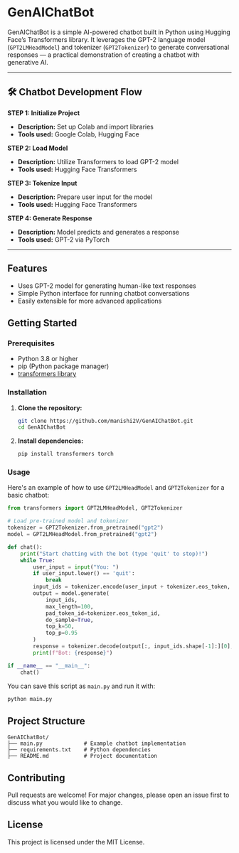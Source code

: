 # GenAIChatBot

GenAIChatBot is a simple AI-powered chatbot built in Python using Hugging Face’s Transformers library. It leverages the GPT-2 language model (`GPT2LMHeadModel`) and tokenizer (`GPT2Tokenizer`) to generate conversational responses — a practical demonstration of creating a chatbot with generative AI.

---

## 🛠️ Chatbot Development Flow

**STEP 1: Initialize Project**  
- **Description:** Set up Colab and import libraries  
- **Tools used:** Google Colab, Hugging Face  

**STEP 2: Load Model**  
- **Description:** Utilize Transformers to load GPT-2 model  
- **Tools used:** Hugging Face Transformers  

**STEP 3: Tokenize Input**  
- **Description:** Prepare user input for the model  
- **Tools used:** Hugging Face Transformers  

**STEP 4: Generate Response**  
- **Description:** Model predicts and generates a response  
- **Tools used:** GPT-2 via PyTorch  

---

## Features

- Uses GPT-2 model for generating human-like text responses
- Simple Python interface for running chatbot conversations
- Easily extensible for more advanced applications

## Getting Started

### Prerequisites

- Python 3.8 or higher
- pip (Python package manager)
- [transformers library](https://huggingface.co/docs/transformers/index)

### Installation

1. **Clone the repository:**
   ```bash
   git clone https://github.com/manishi2V/GenAIChatBot.git
   cd GenAIChatBot
   ```

2. **Install dependencies:**
   ```bash
   pip install transformers torch
   ```

### Usage

Here's an example of how to use `GPT2LMHeadModel` and `GPT2Tokenizer` for a basic chatbot:

```python
from transformers import GPT2LMHeadModel, GPT2Tokenizer

# Load pre-trained model and tokenizer
tokenizer = GPT2Tokenizer.from_pretrained("gpt2")
model = GPT2LMHeadModel.from_pretrained("gpt2")

def chat():
    print("Start chatting with the bot (type 'quit' to stop)!")
    while True:
        user_input = input("You: ")
        if user_input.lower() == 'quit':
            break
        input_ids = tokenizer.encode(user_input + tokenizer.eos_token, return_tensors='pt')
        output = model.generate(
            input_ids,
            max_length=100,
            pad_token_id=tokenizer.eos_token_id,
            do_sample=True,
            top_k=50,
            top_p=0.95
        )
        response = tokenizer.decode(output[:, input_ids.shape[-1]:][0], skip_special_tokens=True)
        print(f"Bot: {response}")

if __name__ == "__main__":
    chat()
```

You can save this script as `main.py` and run it with:

```bash
python main.py
```

## Project Structure

```
GenAIChatBot/
├── main.py             # Example chatbot implementation
├── requirements.txt    # Python dependencies
├── README.md           # Project documentation
```

## Contributing

Pull requests are welcome! For major changes, please open an issue first to discuss what you would like to change.

## License

This project is licensed under the MIT License.
